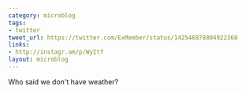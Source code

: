 ```yaml
---
category: microblog
tags:
- twitter
tweet_url: https://twitter.com/ExMember/status/142546878804922368
links:
- http://instagr.am/p/WyItf
layout: microblog
---
```

Who said we don't have weather?
